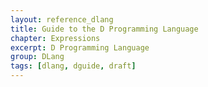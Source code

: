 ```yaml
---
layout: reference_dlang
title: Guide to the D Programming Language
chapter: Expressions
excerpt: D Programming Language
group: DLang
tags: [dlang, dguide, draft]
---
```

